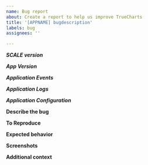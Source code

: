 ```yaml
---
name: Bug report
about: Create a report to help us improve TrueCharts
title: '[APPNAME] bugdescription'
labels: bug
assignees: ''

---
```



<!--
MIND YOUR TITLE:
- "App in a deploying state" is NOT the title/description of your actual bug.
- "Appname not working" is NOT the title/description of your actual bug.
- Don't refer to a version, bugs are always for latest version
-->


***SCALE version***
<!--
- the version of truenas scale you are currently running.
- found in System settings > general > os version
-->

***App Version***
<!--
- the version of the app having the issue and versions of any apps being used in conjunction
- found in apps > installed applications
-->

***Application Events***
<!--
- debug information from the app(s) specifically
- found in apps > installed applications > (click on the app name) > click the carrot next to application events and include a screenshot here
-->

***Application Logs***
<!--
- log output from the containers involved in the app
- found in apps > installed applications > (click the 3 dots on the top right of the app box) > logs > open the logs for each pod used for the app and take a screenshot
- it can take a moment for the logs to show on the logs screen
-->

***Application Configuration***
<!--
- the configuration settings for the app (make sure to include what you have changed and what you didnt change
- if possible use the edit features in your screenshot tool to highlight the portions you cnaged intentionally
- found in apps > installed applications > (click the 3 dots on the top right of the app box) edit
-->


**Describe the bug**
<!--
A clear and concise description of what the bug is.
-->

**To Reproduce**
<!--
Steps to reproduce the behavior:
1. Go to '...'
2. Click on '....'
3. Scroll down to '....'
4. See error
-->

**Expected behavior**
<!--
A clear and concise description of what you expected to happen.
-->

**Screenshots**
<!--
If applicable, add screenshots to help explain your problem.
-->

**Additional context**
<!--
Add any other context about the problem here.
-->
